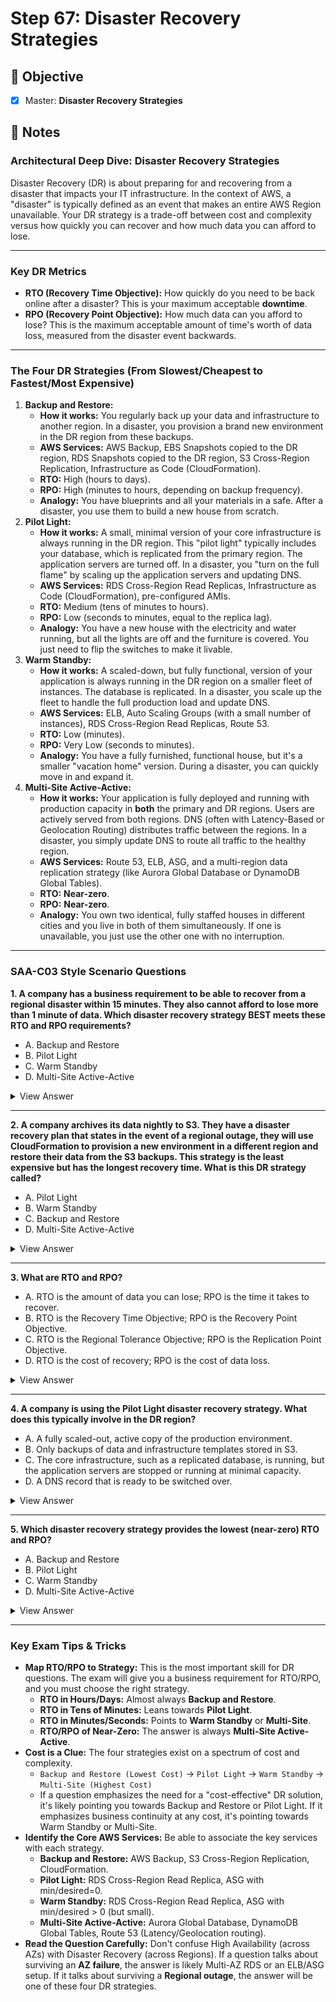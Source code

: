 # Step 67: Disaster Recovery Strategies

## 🎯 Objective

- [x] Master: **Disaster Recovery Strategies**

## 📘 Notes

### **Architectural Deep Dive: Disaster Recovery Strategies**

Disaster Recovery (DR) is about preparing for and recovering from a disaster that impacts your IT infrastructure. In the context of AWS, a "disaster" is typically defined as an event that makes an entire AWS Region unavailable. Your DR strategy is a trade-off between cost and complexity versus how quickly you can recover and how much data you can afford to lose.

---

### **Key DR Metrics**

- **RTO (Recovery Time Objective):** How quickly do you need to be back online after a disaster? This is your maximum acceptable **downtime**.
- **RPO (Recovery Point Objective):** How much data can you afford to lose? This is the maximum acceptable amount of time's worth of data loss, measured from the disaster event backwards.

---

### **The Four DR Strategies (From Slowest/Cheapest to Fastest/Most Expensive)**

1. **Backup and Restore:**
   - **How it works:** You regularly back up your data and infrastructure to another region. In a disaster, you provision a brand new environment in the DR region from these backups.
   - **AWS Services:** AWS Backup, EBS Snapshots copied to the DR region, RDS Snapshots copied to the DR region, S3 Cross-Region Replication, Infrastructure as Code (CloudFormation).
   - **RTO:** High (hours to days).
   - **RPO:** High (minutes to hours, depending on backup frequency).
   - **Analogy:** You have blueprints and all your materials in a safe. After a disaster, you use them to build a new house from scratch.
2. **Pilot Light:**
   - **How it works:** A small, minimal version of your core infrastructure is always running in the DR region. This "pilot light" typically includes your database, which is replicated from the primary region. The application servers are turned off. In a disaster, you "turn on the full flame" by scaling up the application servers and updating DNS.
   - **AWS Services:** RDS Cross-Region Read Replicas, Infrastructure as Code (CloudFormation), pre-configured AMIs.
   - **RTO:** Medium (tens of minutes to hours).
   - **RPO:** Low (seconds to minutes, equal to the replica lag).
   - **Analogy:** You have a new house with the electricity and water running, but all the lights are off and the furniture is covered. You just need to flip the switches to make it livable.
3. **Warm Standby:**
   - **How it works:** A scaled-down, but fully functional, version of your application is always running in the DR region on a smaller fleet of instances. The database is replicated. In a disaster, you scale up the fleet to handle the full production load and update DNS.
   - **AWS Services:** ELB, Auto Scaling Groups (with a small number of instances), RDS Cross-Region Read Replicas, Route 53.
   - **RTO:** Low (minutes).
   - **RPO:** Very Low (seconds to minutes).
   - **Analogy:** You have a fully furnished, functional house, but it's a smaller "vacation home" version. During a disaster, you can quickly move in and expand it.
4. **Multi-Site Active-Active:**
   - **How it works:** Your application is fully deployed and running with production capacity in **both** the primary and DR regions. Users are actively served from both regions. DNS (often with Latency-Based or Geolocation Routing) distributes traffic between the regions. In a disaster, you simply update DNS to route all traffic to the healthy region.
   - **AWS Services:** Route 53, ELB, ASG, and a multi-region data replication strategy (like Aurora Global Database or DynamoDB Global Tables).
   - **RTO:** **Near-zero**.
   - **RPO:** **Near-zero**.
   - **Analogy:** You own two identical, fully staffed houses in different cities and you live in both of them simultaneously. If one is unavailable, you just use the other one with no interruption.

---

### **SAA-C03 Style Scenario Questions**

**1. A company has a business requirement to be able to recover from a regional disaster within 15 minutes. They also cannot afford to lose more than 1 minute of data. Which disaster recovery strategy BEST meets these RTO and RPO requirements?**

- A. Backup and Restore
- B. Pilot Light
- C. Warm Standby
- D. Multi-Site Active-Active

<details>
<summary>View Answer</summary>

**Answer: C**

**Explanation:** A Warm Standby is the best fit. An RTO of 15 minutes is too fast for Backup and Restore or Pilot Light, which take longer to provision and scale up infrastructure. A Multi-Site Active-Active (D) would also work but is more complex and expensive than necessary. A Warm Standby provides a scaled-down, running environment that can be quickly scaled up to meet the low RTO, and a continuously replicated database meets the low RPO.

</details>

---

**2. A company archives its data nightly to S3. They have a disaster recovery plan that states in the event of a regional outage, they will use CloudFormation to provision a new environment in a different region and restore their data from the S3 backups. This strategy is the least expensive but has the longest recovery time. What is this DR strategy called?**

- A. Pilot Light
- B. Warm Standby
- C. Backup and Restore
- D. Multi-Site Active-Active

<details>
<summary>View Answer</summary>

**Answer: C**

**Explanation:** This describes the Backup and Restore strategy. It involves backing up data and infrastructure templates to a DR location but does not provision any active resources until a disaster occurs. It has the lowest cost but the highest RTO.

</details>

---

**3. What are RTO and RPO?**

- A. RTO is the amount of data you can lose; RPO is the time it takes to recover.
- B. RTO is the Recovery Time Objective; RPO is the Recovery Point Objective.
- C. RTO is the Regional Tolerance Objective; RPO is the Replication Point Objective.
- D. RTO is the cost of recovery; RPO is the cost of data loss.

<details>
<summary>View Answer</summary>

**Answer: B**

**Explanation:** RTO (Recovery Time Objective) is the target time for recovering your application (downtime). RPO (Recovery Point Objective) is the target for the maximum amount of data loss, measured in time.

</details>

---

**4. A company is using the Pilot Light disaster recovery strategy. What does this typically involve in the DR region?**

- A. A fully scaled-out, active copy of the production environment.
- B. Only backups of data and infrastructure templates stored in S3.
- C. The core infrastructure, such as a replicated database, is running, but the application servers are stopped or running at minimal capacity.
- D. A DNS record that is ready to be switched over.

<details>
<summary>View Answer</summary>

**Answer: C**

**Explanation:** The Pilot Light strategy involves keeping the most critical and time-consuming-to-provision parts of the infrastructure (the "pilot light") running in the DR region. This is almost always the database, which is kept in sync via replication. The application servers are defined in an ASG with a desired count of zero or are stopped, ready to be quickly launched and scaled up when needed.

</details>

---

**5. Which disaster recovery strategy provides the lowest (near-zero) RTO and RPO?**

- A. Backup and Restore
- B. Pilot Light
- C. Warm Standby
- D. Multi-Site Active-Active

<details>
<summary>View Answer</summary>

**Answer: D**

**Explanation:** Multi-Site Active-Active provides the lowest RTO and RPO because your application is fully deployed and running with production capacity in both the primary and DR regions. Users are actively served from both regions, so in a disaster, you simply update DNS to route all traffic to the healthy region with near-zero downtime and data loss.

</details>

---

### **Key Exam Tips & Tricks**

- **Map RTO/RPO to Strategy:** This is the most important skill for DR questions. The exam will give you a business requirement for RTO/RPO, and you must choose the right strategy.
  - **RTO in Hours/Days:** Almost always **Backup and Restore**.
  - **RTO in Tens of Minutes:** Leans towards **Pilot Light**.
  - **RTO in Minutes/Seconds:** Points to **Warm Standby** or **Multi-Site**.
  - **RTO/RPO of Near-Zero:** The answer is always **Multi-Site Active-Active**.
- **Cost is a Clue:** The four strategies exist on a spectrum of cost and complexity.
  - `Backup and Restore (Lowest Cost)` -> `Pilot Light` -> `Warm Standby` -> `Multi-Site (Highest Cost)`
  - If a question emphasizes the need for a "cost-effective" DR solution, it's likely pointing you towards Backup and Restore or Pilot Light. If it emphasizes business continuity at any cost, it's pointing towards Warm Standby or Multi-Site.
- **Identify the Core AWS Services:** Be able to associate the key services with each strategy.
  - **Backup and Restore:** AWS Backup, S3 Cross-Region Replication, CloudFormation.
  - **Pilot Light:** RDS Cross-Region Read Replica, ASG with min/desired=0.
  - **Warm Standby:** RDS Cross-Region Read Replica, ASG with min/desired > 0 (but small).
  - **Multi-Site Active-Active:** Aurora Global Database, DynamoDB Global Tables, Route 53 (Latency/Geolocation routing).
- **Read the Question Carefully:** Don't confuse High Availability (across AZs) with Disaster Recovery (across Regions). If a question talks about surviving an **AZ failure**, the answer is likely Multi-AZ RDS or an ELB/ASG setup. If it talks about surviving a **Regional outage**, the answer will be one of these four DR strategies.
